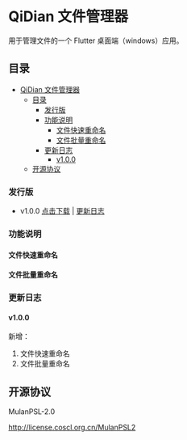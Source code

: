 # QiDian 文件管理器

用于管理文件的一个 Flutter 桌面端（windows）应用。

## 目录

- [QiDian 文件管理器](#qidian-文件管理器)
  - [目录](#目录)
    - [发行版](#发行版)
    - [功能说明](#功能说明)
      - [文件快速重命名](#文件快速重命名)
      - [文件批量重命名](#文件批量重命名)
    - [更新日志](#更新日志)
      - [v1.0.0](#v100)
  - [开源协议](#开源协议)

### 发行版

- v1.0.0  [点击下载](https://wwb.lanzn.com/ij09d1ro0ejg) | [更新日志](#v1.0.0)

### 功能说明

#### 文件快速重命名

#### 文件批量重命名

### 更新日志

#### v1.0.0

新增：

1. 文件快速重命名
2. 文件批量重命名

## 开源协议

MulanPSL-2.0

<http://license.coscl.org.cn/MulanPSL2>
